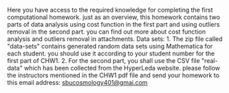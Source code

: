 Here you have access to the required knowledge for completing the first computational homework. just as an overview, this homework contains two parts of data analysis using cost function in the first part and using outliers removal in the second part. you can find out more about cost function analysis and outliers removal in attachments.
Data sets: 1. The zip file called "data-sets" contains generated random data sets using Mathematica for each student. you should use it according to your student number for the first part of CHW1.  2. For the second part, you shall use the CSV file "real-data" which has been collected from the HyperLeda website. 
please follow the instructors mentioned in the CHW1 pdf file and send your homework to this email address: sbucosmology401@gmai.com
